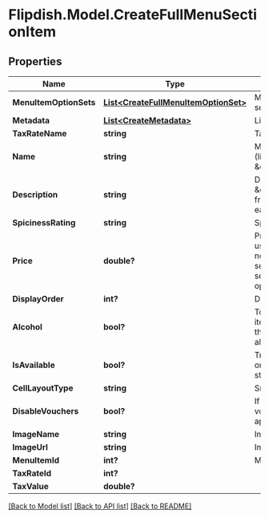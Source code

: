 # Flipdish.Model.CreateFullMenuSectionItem
## Properties

Name | Type | Description | Notes
------------ | ------------- | ------------- | -------------
**MenuItemOptionSets** | [**List&lt;CreateFullMenuItemOptionSet&gt;**](CreateFullMenuItemOptionSet.md) | Menu item option sets | [optional] 
**Metadata** | [**List&lt;CreateMetadata&gt;**](CreateMetadata.md) | List of metadata | [optional] 
**TaxRateName** | **string** | Tax rate name | [optional] 
**Name** | **string** | Menu item name (like \&quot;Korma\&quot;) | [optional] 
**Description** | **string** | Description (like \&quot;A lovely dish from the east\&quot;) | [optional] 
**SpicinessRating** | **string** | Spiciness rating | [optional] 
**Price** | **double?** | Price - this is only used when there is no master option set and should be set to 0 if a master option set exists. | [optional] 
**DisplayOrder** | **int?** | Display order | [optional] 
**Alcohol** | **bool?** | To be set true if the item or an option of the item contains an alcoholic drink. | [optional] 
**IsAvailable** | **bool?** | True if we accept orders for this item still | [optional] 
**CellLayoutType** | **string** | Small | Medium | Large  Affects the layout of the menu. | [optional] 
**DisableVouchers** | **bool?** | If true, then vouchers won&#39;t be applied for this item | [optional] 
**ImageName** | **string** | Image url | [optional] 
**ImageUrl** | **string** | Image url | [optional] 
**MenuItemId** | **int?** | Menu Item Id | [optional] 
**TaxRateId** | **int?** |  | [optional] 
**TaxValue** | **double?** |  | [optional] 

[[Back to Model list]](../README.md#documentation-for-models) [[Back to API list]](../README.md#documentation-for-api-endpoints) [[Back to README]](../README.md)

